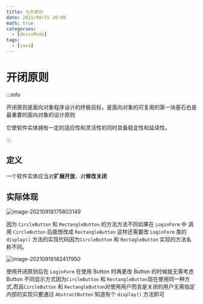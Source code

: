 ```yaml
---
title: 七大原则
date: 2021/09/15 20:00
math: true
categories:
  - [desinMode]
tags:
  - [java]
---
```


# 开闭原则

:::info

开闭原则是面向对象程序设计的终极目标，是面向对象的可复用的第一块基石也是最重要的面向对象的设计原则

它使软件实体拥有一定的适应性和灵活性的同时具备稳定性和延续性。

:::

## 定义

一个软件实体应当对**扩展开放**，对**修改关闭**

## 实际体现

![image-20210918175803149](https://cdn.jsdelivr.net/gh/xiaou66/picture@master/image/1631959904754image-20210918175803149.png)

因为 `CircleButton` 和 `RectangleButton` 的方法方法不同如果在 `LoginForm` 中 调用 `CircleButton` 后面想改成 `RectangleButton` 这样还需要改 `LoginForm` 类的 `display()` 方法的实现代码因为`CircleButton` 和 `RectagleButton` 实现的方法名称不同。

![image-20210918182417950](https://cdn.jsdelivr.net/gh/xiaou66/picture@master/image/1631960660737image-20210918182417950.png)

使用开闭原则后在 `LoginForm` 在使用 Button 时再更改 Button 的时候就无需考虑 Button 不同显示方式因为`CircleButton` 和 `RectangleButton`现在使用同一种方式,而且`CircleButton` 和 `RectangleButton`对使用用户而言是关闭的用户无需指定内部的实现只要通过 `AbstractButton` 知道有个 `display()` 方法即可
